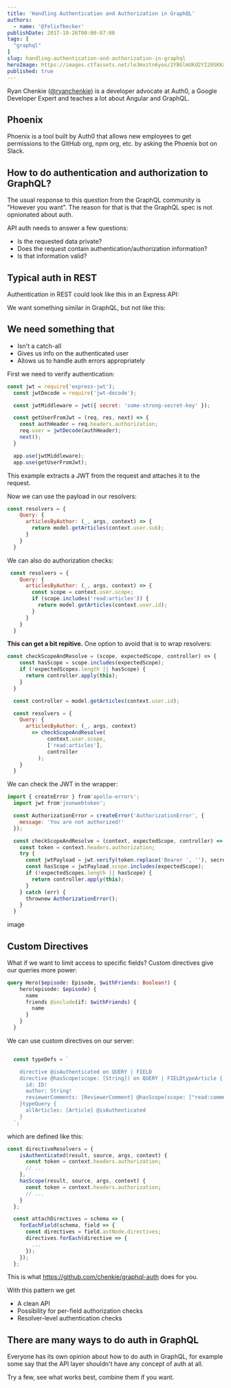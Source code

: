 ```yaml
---
title: 'Handling Authentication and Authorization in GraphQL'
authors:
  - name: '@felixfbecker'
publishDate: 2017-10-26T00:00-07:00
tags: [
  "graphql"
]
slug: handling-authentication-and-authorization-in-graphql
heroImage: https://images.ctfassets.net/le3mxztn6yoo/2YBGlmUKd2YI20SKKaQk4U/96abd1cef08936f9fec31818980516a3/graphql.png
published: true
---
```



Ryan Chenkie ([@ryanchenkie](https://twitter.com/@ryanchenkie)) is a developer advocate at Auth0, a Google Developer Expert and teaches a lot about Angular and GraphQL.

## Phoenix

Phoenix is a tool built by Auth0 that allows new employees to get permissions to the GitHub org, npm org, etc. by asking the Phoenix bot on Slack.

## How to do authentication and authorization to GraphQL?

The usual response to this question from the GraphQL community is "However you want". The reason for that is that the GraphQL spec is not opnionated about auth.


API auth needs to answer a few questions:

- Is the requested data private?
- Does the request contain authentication/authorization information?
- Is that information valid?

## Typical auth in REST

Authentication in REST could look like this in an Express API:

We want something similar in GraphQL, but not like this:


## We need something that

* Isn't a catch-all
* Gives us info on the authenticated user
* Allows us to handle auth errors appropriately

First we need to verify authentication:

```js
const jwt = require('express-jwt');
  const jwtDecode = require('jwt-decode');

  const jwtMiddleware = jwt({ secret: 'some-strong-secret-key' });

  const getUserFromJwt = (req, res, next) => {
    const authHeader = req.headers.authorization;
    req.user = jwtDecode(authHeader);
    next();
  }

  app.use(jwtMiddleware);
  app.use(getUserFromJwt);
```

This example extracts a JWT from the request and attaches it to the request.

Now we can use the payload in our resolvers:
```js
const resolvers = {
    Query: {
      articlesByAuthor: (_, args, context) => {
        return model.getArticles(context.user.sub);
      }
    }
  }
```
We can also do authorization checks:
```js
 const resolvers = {
    Query: {
      articlesByAuthor: (_, args, context) => {
        const scope = context.user.scope;
        if (scope.includes('read:articles')) {
          return model.getArticles(context.user.id);
        }
      }
    }
  }
```


**This can get a bit repitive.** One option to avoid that is to wrap resolvers:

```js
const checkScopeAndResolve = (scope, expectedScope, controller) => {
    const hasScope = scope.includes(expectedScope);
    if (!expectedScopes.length || hasScope) {
      return controller.apply(this);
    }
  }

  const controller = model.getArticles(context.user.id);

  const resolvers = {
    Query: {
      articlesByAuthor: (_, args, context)
        => checkScopeAndResolve(
             context.user.scope,
             ['read:articles'],
             controller
          );
    }
  }
```


We can check the JWT in the wrapper:

```js
import { createError } from'apollo-errors';
  import jwt from'jsonwebtoken';

  const AuthorizationError = createError('AuthorizationError', {
    message: 'You are not authorized!'
  });

  const checkScopeAndResolve = (context, expectedScope, controller) => {
    const token = context.headers.authorization;
    try {
      const jwtPayload = jwt.verify(token.replace('Bearer ', ''), secretKey);
      const hasScope = jwtPayload.scope.includes(expectedScope);
      if (!expectedScopes.length || hasScope) {
        return controller.apply(this);
      }
    } catch (err) {
      thrownew AuthorizationError();
    }
  }
```

image


## Custom Directives

What if we want to limit access to specific fields? Custom directives give our queries more power:


```graphql
query Hero($episode: Episode, $withFriends: Boolean!) {
    hero(episode: $episode) {
      name
      friends @include(if: $withFriends) {
        name
      }
    }
  }
```

We can use custom directives on our server:

```js

  const typeDefs = `

    directive @isAuthenticated on QUERY | FIELD
    directive @hasScope(scope: [String]) on QUERY | FIELDtypeArticle {
      id: ID!
      author: String!
      reviewerComments: [ReviewerComment] @hasScope(scope: ["read:comments"])
    }typeQuery {
      allArticles: [Article] @isAuthenticated
    }
  `;
```

which are defined like this:

```js
const directiveResolvers = {
    isAuthenticated(result, source, args, context) {
      const token = context.headers.authorization;
      // ...
    },
    hasScope(result, source, args, context) {
      const token = context.headers.authorization;
      // ...
    }
  };

  const attachDirectives = schema => {
    forEachField(schema, field => {
      const directives = field.astNode.directives;
      directives.forEach(directive => {
        ...
      });
    });
  };
```

This is what https://github.com/chenkie/graphql-auth does for you.

With this pattern we get

* A clean API
* Possibility for per-field authorization checks
* Resolver-level authentication checks

## There are many ways to do auth in GraphQL

Everyone has its own opinion about how to do auth in GraphQL, for example some say that the API layer shouldn't have any concept of auth at all.

Try a few, see what works best, combine them if you want.
